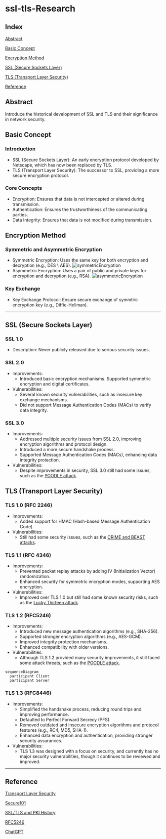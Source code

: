 # ssl-tls-Research

## Index

[Abstract](#abstract)

[Basic Concept](#basic-concept)

[Encryption Method](#encryption-method)

[SSL (Secure Sockets Layer)](#ssl-secure-sockets-layer)

[TLS (Transport Layer Security)](#tls-transport-layer-security)

[Reference](#reference)

## Abstract

Introduce the historical development of SSL and TLS and their significance in network security.

## Basic Concept

### Introduction

+ SSL (Secure Sockets Layer): An early encryption protocol developed by Netscape, which has now been replaced by TLS.
+ TLS (Transport Layer Security): The successor to SSL, providing a more secure encryption protocol.

### Core Concepts

+ Encryption: Ensures that data is not intercepted or altered during transmission.
+ Authentication: Ensures the trustworthiness of the communicating parties.
+ Data Integrity: Ensures that data is not modified during transmission.

## Encryption Method

### Symmetric and Asymmetric Encryption

+ Symmetric Encryption: Uses the same key for both encryption and decryption (e.g., DES \ AES).
  ![symmetricEncryption](static/img/symmetricEncyrption.avif)
+ Asymmetric Encryption: Uses a pair of public and private keys for encryption and decryption (e.g., RSA).
  ![asymmetricEncryption](static/img/asymmetricEncryption.avif)

### Key Exchange

+ Key Exchange Protocol: Ensure secure exchange of symmtric encryption key (e.g., Diffie-Hellman).

---

## SSL (Secure Sockets Layer)

### SSL 1.0

+ Description: Never publicly released due to serious security issues.

### SSL 2.0

+ Improvements:
  + Introduced basic encryption mechanisms.
Supported symmetric encryption and digital certificates.
+ Vulnerabilities:
  + Several known security vulnerabilities, such as insecure key exchange mechanisms.
  + Did not support Message Authentication Codes (MACs) to verify data integrity.

### SSL 3.0

+ Improvements:
  + Addressed multiple security issues from SSL 2.0, improving encryption algorithms and protocol design.
  + Introduced a more secure handshake process.
  + Supported Message Authentication Codes (MACs), enhancing data integrity protection.
+ Vulnerabilities:
  + Despite improvements in security, SSL 3.0 still had some issues, such as the [POODLE attack](https://www.acunetix.com/blog/web-security-zone/what-is-poodle-attack/).

## TLS (Transport Layer Security)

### TLS 1.0 (RFC 2246)

+ Improvements:
  + Added support for HMAC (Hash-based Message Authentication Code).
+ Vulnerabilities:
  + Still had some security issues, such as the [CRIME and BEAST attacks](https://www.infosecinstitute.com/resources/hacking/beast-vs-crime-attack/).

### TLS 1.1 (RFC 4346)

+ Improvements:
  + Prevented packet replay attacks by adding IV (Initialization Vector) randomization.
  + Enhanced security for symmetric encryption modes, supporting AES encryption.
+ Vulnerabilities:
  + Improved over TLS 1.0 but still had some known security risks, such as the [Lucky Thirteen attack](https://medium.com/@c0D3M/lucky-13-attack-explained-dd9a9fd42fa6).

### TLS 1.2 (RFC5246)

+ Improvements:
  + Introduced new message authentication algorithms (e.g., SHA-256).
  + Supported stronger encryption algorithms (e.g., AES-GCM).
  + Improved integrity protection mechanisms.
  + Enhanced compatibility with older versions.
+ Vulnerabilities:
  + Although TLS 1.2 provided many security improvements, it still faced some attack threats, such as the [POODLE attack](https://www.acunetix.com/blog/web-security-zone/what-is-poodle-attack/).

```mermaid
sequenceDiagram
  participant Client
  participant Server

```

### TLS 1.3 (RFC8446)

+ Improvements:
  + Simplified the handshake process, reducing round trips and improving performance.
  + Defaulted to Perfect Forward Secrecy (PFS).
  + Removed outdated and insecure encryption algorithms and protocol features (e.g., RC4, MD5, SHA-1).
  + Enhanced data encryption and authentication, providing stronger security assurances.
+ Vulnerabilities:
  + TLS 1.3 was designed with a focus on security, and currently has no major security vulnerabilities, though it continues to be reviewed and improved.

---

## Reference

[Transport Layer Security](https://en.wikipedia.org/wiki/Transport_Layer_Security)

[Secure101](https://simular.co/blog/post/21-%E4%B8%80%E7%AF%87%E6%96%87%E7%AB%A0%E7%9C%8B%E6%87%82%E4%BB%80%E9%BA%BC%E6%98%AFssl)

[SSL/TLS and PKI History](https://www.feistyduck.com/ssl-tls-and-pki-history/)

[RFC5246](https://www.rfc-editor.org/rfc/rfc5246)

[ChatGPT](https://openai.com/chatgpt/)
